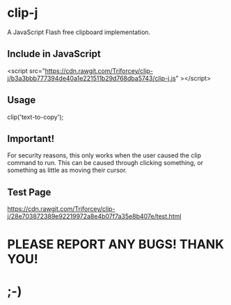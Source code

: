 # clip-j
A JavaScript Flash free clipboard implementation.
## Include in JavaScript
&lt;script src="https://cdn.rawgit.com/Triforcey/clip-j/b3a3bbb777394de40a1e221511b29d768dba5743/clip-j.js" &gt;&lt;/script&gt;
## Usage
clip('text-to-copy');
## Important!
For security reasons, this only works when the user caused the clip command to run. This can be caused through clicking something, or something as little as moving their cursor.
## Test Page
https://cdn.rawgit.com/Triforcey/clip-j/28e703872389e92219972a8e4b07f7a35e8b407e/test.html
# PLEASE REPORT ANY BUGS! THANK YOU!
# ;-)
